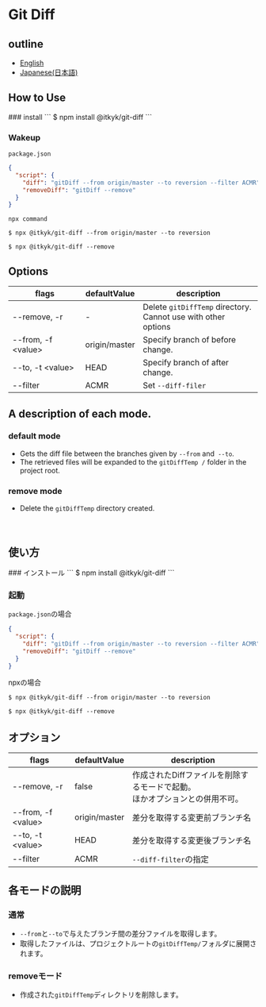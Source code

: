# Git Diff 

## outline
- [English](#english)
- [Japanese(日本語)](#japanese)

<h2 id="english">How to Use</h2>
### install
```
$ npm install @itkyk/git-diff
```

### Wakeup
`package.json`
```json
{
  "script": {
    "diff": "gitDiff --from origin/master --to reversion --filter ACMR",
    "removeDiff": "gitDiff --remove"
  }
}
```

`npx command`
```
$ npx @itkyk/git-diff --from origin/master --to reversion

$ npx @itkyk/git-diff --remove
```

## Options
| flags | defaultValue | description |
|--------|------------------|---------------|
| --remove, -r | - | Delete `gitDiffTemp` directory.<br>Cannot use with other options |
| --from, -f \<value> | origin/master | Specify branch of before change. |
| --to, -t \<value> | HEAD | Specify branch of after change. |
| --filter <value> | ACMR | Set `--diff-filer` |

## A description of each mode.
### default mode
- Gets the diff file between the branches given by `--from` and` --to`.
- The retrieved files will be expanded to the `gitDiffTemp /` folder in the project root.

### remove mode
- Delete the `gitDiffTemp` directory created.
  <br/>
  <br/>
  <br/>
<h2 id="japanese">使い方</h2>
### インストール
```
$ npm install @itkyk/git-diff
```

### 起動
`package.json`の場合
```json
{
  "script": {
    "diff": "gitDiff --from origin/master --to reversion --filter ACMR",
    "removeDiff": "gitDiff --remove"
  }
}
```

npxの場合
```
$ npx @itkyk/git-diff --from origin/master --to reversion

$ npx @itkyk/git-diff --remove
```

## オプション
| flags | defaultValue | description |
|--------|------------------|---------------|
| --remove, -r | false | 作成されたDiffファイルを削除するモードで起動。<br>ほかオプションとの併用不可。 |
| --from, -f \<value> | origin/master | 差分を取得する変更前ブランチ名 |
| --to, -t \<value> | HEAD | 差分を取得する変更後ブランチ名 |
| --filter <value> | ACMR | `--diff-filter`の指定 |

## 各モードの説明
### 通常
- `--from`と`--to`で与えたブランチ間の差分ファイルを取得します。
- 取得したファイルは、プロジェクトルートの`gitDiffTemp/`フォルダに展開されます。

### removeモード
- 作成された`gitDiffTemp`ディレクトリを削除します。